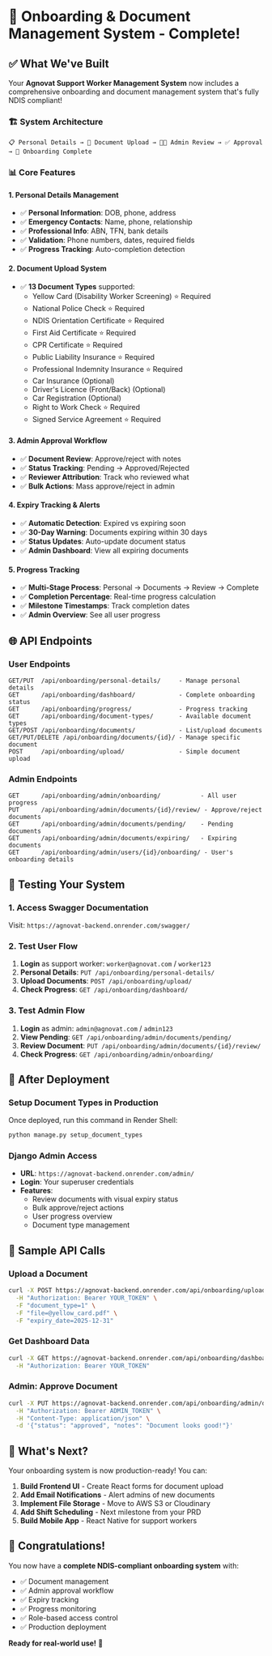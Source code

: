 # 🎉 Onboarding & Document Management System - Complete!

## ✅ **What We've Built**

Your **Agnovat Support Worker Management System** now includes a comprehensive onboarding and document management system that's fully NDIS compliant!

### 🏗️ **System Architecture**

```
📋 Personal Details → 📄 Document Upload → 👨‍💼 Admin Review → ✅ Approval → 🎯 Onboarding Complete
```

### 📊 **Core Features**

#### **1. Personal Details Management**
- ✅ **Personal Information**: DOB, phone, address
- ✅ **Emergency Contacts**: Name, phone, relationship
- ✅ **Professional Info**: ABN, TFN, bank details
- ✅ **Validation**: Phone numbers, dates, required fields
- ✅ **Progress Tracking**: Auto-completion detection

#### **2. Document Upload System**
- ✅ **13 Document Types** supported:
  - Yellow Card (Disability Worker Screening) ⭐ Required
  - National Police Check ⭐ Required
  - NDIS Orientation Certificate ⭐ Required
  - First Aid Certificate ⭐ Required
  - CPR Certificate ⭐ Required
  - Public Liability Insurance ⭐ Required
  - Professional Indemnity Insurance ⭐ Required
  - Car Insurance (Optional)
  - Driver's Licence (Front/Back) (Optional)
  - Car Registration (Optional)
  - Right to Work Check ⭐ Required
  - Signed Service Agreement ⭐ Required

#### **3. Admin Approval Workflow**
- ✅ **Document Review**: Approve/reject with notes
- ✅ **Status Tracking**: Pending → Approved/Rejected
- ✅ **Reviewer Attribution**: Track who reviewed what
- ✅ **Bulk Actions**: Mass approve/reject in admin

#### **4. Expiry Tracking & Alerts**
- ✅ **Automatic Detection**: Expired vs expiring soon
- ✅ **30-Day Warning**: Documents expiring within 30 days
- ✅ **Status Updates**: Auto-update document status
- ✅ **Admin Dashboard**: View all expiring documents

#### **5. Progress Tracking**
- ✅ **Multi-Stage Process**: Personal → Documents → Review → Complete
- ✅ **Completion Percentage**: Real-time progress calculation
- ✅ **Milestone Timestamps**: Track completion dates
- ✅ **Admin Overview**: See all user progress

## 🌐 **API Endpoints**

### **User Endpoints**
```
GET/PUT  /api/onboarding/personal-details/     - Manage personal details
GET      /api/onboarding/dashboard/            - Complete onboarding status
GET      /api/onboarding/progress/             - Progress tracking
GET      /api/onboarding/document-types/       - Available document types
GET/POST /api/onboarding/documents/            - List/upload documents
GET/PUT/DELETE /api/onboarding/documents/{id}/ - Manage specific document
POST     /api/onboarding/upload/               - Simple document upload
```

### **Admin Endpoints**
```
GET      /api/onboarding/admin/onboarding/           - All user progress
PUT      /api/onboarding/admin/documents/{id}/review/ - Approve/reject documents
GET      /api/onboarding/admin/documents/pending/    - Pending documents
GET      /api/onboarding/admin/documents/expiring/   - Expiring documents
GET      /api/onboarding/admin/users/{id}/onboarding/ - User's onboarding details
```

## 🔧 **Testing Your System**

### **1. Access Swagger Documentation**
Visit: `https://agnovat-backend.onrender.com/swagger/`

### **2. Test User Flow**
1. **Login** as support worker: `worker@agnovat.com` / `worker123`
2. **Personal Details**: `PUT /api/onboarding/personal-details/`
3. **Upload Documents**: `POST /api/onboarding/upload/`
4. **Check Progress**: `GET /api/onboarding/dashboard/`

### **3. Test Admin Flow**
1. **Login** as admin: `admin@agnovat.com` / `admin123`
2. **View Pending**: `GET /api/onboarding/admin/documents/pending/`
3. **Review Document**: `PUT /api/onboarding/admin/documents/{id}/review/`
4. **Check Progress**: `GET /api/onboarding/admin/onboarding/`

## 🎯 **After Deployment**

### **Setup Document Types in Production**
Once deployed, run this command in Render Shell:
```bash
python manage.py setup_document_types
```

### **Django Admin Access**
- **URL**: `https://agnovat-backend.onrender.com/admin/`
- **Login**: Your superuser credentials
- **Features**:
  - Review documents with visual expiry status
  - Bulk approve/reject actions
  - User progress overview
  - Document type management

## 📱 **Sample API Calls**

### **Upload a Document**
```bash
curl -X POST https://agnovat-backend.onrender.com/api/onboarding/upload/ \
  -H "Authorization: Bearer YOUR_TOKEN" \
  -F "document_type=1" \
  -F "file=@yellow_card.pdf" \
  -F "expiry_date=2025-12-31"
```

### **Get Dashboard Data**
```bash
curl -X GET https://agnovat-backend.onrender.com/api/onboarding/dashboard/ \
  -H "Authorization: Bearer YOUR_TOKEN"
```

### **Admin: Approve Document**
```bash
curl -X PUT https://agnovat-backend.onrender.com/api/onboarding/admin/documents/1/review/ \
  -H "Authorization: Bearer ADMIN_TOKEN" \
  -H "Content-Type: application/json" \
  -d '{"status": "approved", "notes": "Document looks good!"}'
```

## 🚀 **What's Next?**

Your onboarding system is now production-ready! You can:

1. **Build Frontend UI** - Create React forms for document upload
2. **Add Email Notifications** - Alert admins of new documents
3. **Implement File Storage** - Move to AWS S3 or Cloudinary
4. **Add Shift Scheduling** - Next milestone from your PRD
5. **Build Mobile App** - React Native for support workers

## 🎊 **Congratulations!**

You now have a **complete NDIS-compliant onboarding system** with:
- ✅ Document management
- ✅ Admin approval workflow  
- ✅ Expiry tracking
- ✅ Progress monitoring
- ✅ Role-based access control
- ✅ Production deployment

**Ready for real-world use!** 🚀
